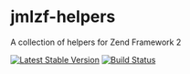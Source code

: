jmlzf-helpers
=============

A collection of helpers for Zend Framework 2

[![Latest Stable Version](https://poser.pugx.org/jmleroux/jmlzf-helpers/v/stable.png)](https://packagist.org/packages/jmleroux/jmlzf-helpers)
[![Build Status](https://travis-ci.org/jmleroux/jmlzf-helpers.png)](https://travis-ci.org/jmleroux/jmlzf-helpers)
